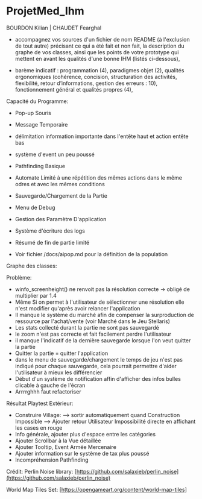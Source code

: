 # ProjetMed_Ihm
BOURDON Kilian | CHAUDET Fearghal

- accompagnez vos sources d'un fichier de nom README (à l'exclusion de tout autre) précisant ce qui a été fait et non fait, la description du graphe de vos classes, ainsi que les points de votre prototype qui mettent en avant les qualités d'une bonne IHM (listés ci-dessous),

- barème indicatif : programmation (4), paradigmes objet (2), qualités ergonomiques (cohérence, concision, structuration des activités, flexibilité, retour d’informations, gestion des erreurs : 10), fonctionnement général et qualités propres (4),

Capacité du Programme:
 - Pop-up Souris
 - Message Temporaire
 - délimitation information importante dans l'entête haut et action entête bas

 - système d'event un peu poussé
 - Pathfinding Basique
 - Automate Limité à une répétition des mêmes actions dans le même odres et avec les mêmes conditions
 - Sauvegarde/Chargement de la Partie
 - Menu de Debug
 - Gestion des Paramètre D'application
 - Système d'écriture des logs
 - Résumé de fin de partie limité
 - Voir fichier /docs/aipop.md pour la définition de la population

Graphe des classes:



Problème:
 - winfo_screenheight() ne renvoit pas la résolution correcte -> obligé de multiplier par 1.4
 - Même Si on permet à l'utilisateur de sélectionner une résolution elle n'est modifier qu'après avoir relancer l'application
 - Il manque le système du marché afin de compenser la surproduction de ressource par l'achat/vente (voir Marché dans le Jeu Stellaris)
 - Les stats collecté durant la partie ne sont pas sauvegardé
 - le zoom n'est pas correcte et fait facilement perdre l'utilisateur
 - il manque l'indicatif de la dernière sauvegarde lorsque l'on veut quitter la partie
 - Quitter la partie = quitter l'application
 - dans le menu de sauvegarde/chargement le temps de jeu n'est pas indiqué pour chaque sauvegarde, cela pourrait permettre d'aider l'utilisateur à mieux les différencier
 - Début d'un système de notification affin d'afficher des infos bulles clicable à gauche de l'écran
 - Arrrrghhh faut refactoriser 

Résultat Playtest Extérieur:
 - Construire Village:
 	--> sortir automatiquement quand Construction Impossible
 	--> Ajouter retour Utilisateur Impossibilité directe en affichant les cases en rouge
 - Info générale, ajouter plus d'espace entre les catégories
 - Ajouter Scrollbar à la Vue détaillée 
 - Ajouter Tooltip, Event Armée Mercenaire
 - Ajouter information sur le système de tax plus poussé
 - Incompréhension Pathfinding


Crédit:
Perlin Noise library:
[https://github.com/salaxieb/perlin_noise](https://github.com/salaxieb/perlin_noise)

World Map Tiles Set:
[https://opengameart.org/content/world-map-tiles]